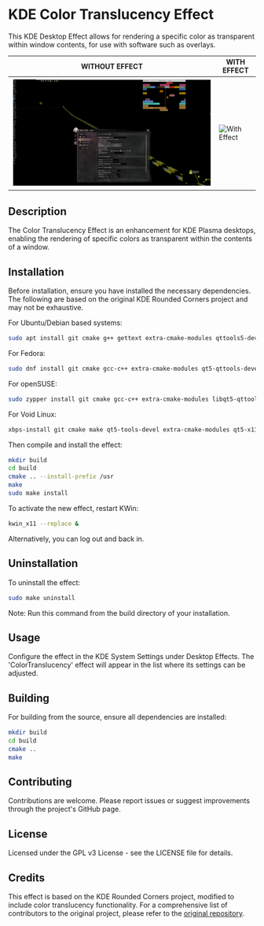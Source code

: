 # KDE Color Translucency Effect

This KDE Desktop Effect allows for rendering a specific color as transparent within window contents, for use with software such as overlays.


| WITHOUT EFFECT | WITH EFFECT |
| -------------- | ----------- |
| ![Without Effect](screenshots/screenshot-without-effect.png) | ![With Effect](screenshots/screenshot-with-effect.png) |


## Description

The Color Translucency Effect is an enhancement for KDE Plasma desktops, enabling the rendering of specific colors as transparent within the contents of a window.


## Installation

Before installation, ensure you have installed the necessary dependencies. The following are based on the original KDE Rounded Corners project and may not be exhaustive.

For Ubuntu/Debian based systems:

```bash
sudo apt install git cmake g++ gettext extra-cmake-modules qttools5-dev libqt5x11extras5-dev libkf5configwidgets-dev libkf5globalaccel-dev libkf5notifications-dev kwin-dev
```

For Fedora:

```bash
sudo dnf install git cmake gcc-c++ extra-cmake-modules qt5-qttools-devel qt5-qttools-static qt5-qtx11extras-devel kf5-kconfigwidgets-devel kf5-kcrash-devel kf5-kguiaddons-devel kf5-kglobalaccel-devel kf5-kio-devel kf5-ki18n-devel kwin-devel qt5-qtbase-devel libepoxy-devel
```

For openSUSE:

```bash
sudo zypper install git cmake gcc-c++ extra-cmake-modules libqt5-qttools-devel libqt5-qtx11extras-devel kconfigwidgets-devel kguiaddons-devel kglobalaccel-devel ki18n-devel knotifications-devel kwin5-devel libQt5Gui-devel libQt5OpenGL-devel libepoxy-devel kwindowsystem-devel libqt5-qtnetworkauth-devel
```

For Void Linux:

```bash
xbps-install git cmake make qt5-tools-devel extra-cmake-modules qt5-x11extras-devel gettext-devel kwin-devel
```

Then compile and install the effect:

```bash
mkdir build
cd build
cmake .. --install-prefix /usr
make
sudo make install
```

To activate the new effect, restart KWin:

```bash
kwin_x11 --replace &
```

Alternatively, you can log out and back in.


## Uninstallation

To uninstall the effect:

```bash
sudo make uninstall
```

Note: Run this command from the build directory of your installation.


## Usage

Configure the effect in the KDE System Settings under Desktop Effects. The 'ColorTranslucency' effect will appear in the list where its settings can be adjusted.


## Building

For building from the source, ensure all dependencies are installed:

```bash
mkdir build
cd build
cmake ..
make
```


## Contributing

Contributions are welcome. Please report issues or suggest improvements through the project's GitHub page.


## License

Licensed under the GPL v3 License - see the LICENSE file for details.


## Credits

This effect is based on the KDE Rounded Corners project, modified to include color translucency functionality. For a comprehensive list of contributors to the original project, please refer to the [original repository](https://github.com/matinlotfali/KDE-Rounded-Corners).
